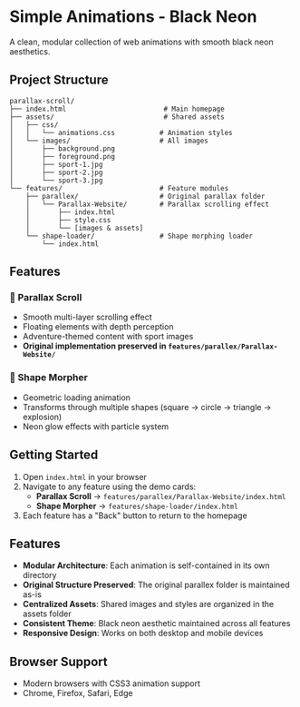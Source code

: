 # Simple Animations - Black Neon

A clean, modular collection of web animations with smooth black neon aesthetics.

## Project Structure

```
parallax-scroll/
├── index.html                        # Main homepage
├── assets/                           # Shared assets
│   ├── css/
│   │   └── animations.css           # Animation styles
│   └── images/                      # All images
│       ├── background.png
│       ├── foreground.png
│       ├── sport-1.jpg
│       ├── sport-2.jpg
│       └── sport-3.jpg
└── features/                        # Feature modules
    ├── parallex/                    # Original parallax folder
    │   └── Parallax-Website/        # Parallax scrolling effect
    │       ├── index.html
    │       ├── style.css
    │       └── [images & assets]
    └── shape-loader/                # Shape morphing loader
        └── index.html
```

## Features

### 🌊 Parallax Scroll
- Smooth multi-layer scrolling effect
- Floating elements with depth perception
- Adventure-themed content with sport images
- **Original implementation preserved in `features/parallex/Parallax-Website/`**

### 🔄 Shape Morpher
- Geometric loading animation
- Transforms through multiple shapes (square → circle → triangle → explosion)
- Neon glow effects with particle system

## Getting Started

1. Open `index.html` in your browser
2. Navigate to any feature using the demo cards:
   - **Parallax Scroll** → `features/parallex/Parallax-Website/index.html`
   - **Shape Morpher** → `features/shape-loader/index.html`
3. Each feature has a "Back" button to return to the homepage

## Features

- **Modular Architecture**: Each animation is self-contained in its own directory
- **Original Structure Preserved**: The original parallex folder is maintained as-is
- **Centralized Assets**: Shared images and styles are organized in the assets folder
- **Consistent Theme**: Black neon aesthetic maintained across all features
- **Responsive Design**: Works on both desktop and mobile devices

## Browser Support

- Modern browsers with CSS3 animation support
- Chrome, Firefox, Safari, Edge 